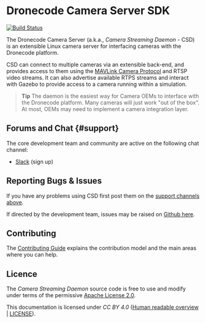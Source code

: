 # Dronecode Camera Server SDK

[![Build Status](https://travis-ci.org/intel/camera-streaming-daemon.svg?branch=master)](https://travis-ci.org/intel/camera-streaming-daemon)
<!-- <a href="https://scan.coverity.com/projects/01org-camera-streaming-daemon"><img alt="Coverity Scan Build Status" src="https://scan.coverity.com/projects/12056/badge.svg"/></a> -->

The Dronecode Camera Server (a.k.a., *Camera Streaming Daemon* - CSD) is an extensible Linux camera server for interfacing cameras with the Dronecode platform. 

CSD can connect to multiple cameras via an extensible back-end, and provides access to them using the [MAVLink Camera Protocol](https://mavlink.io/en/protocol/camera.html) and RTSP video streams. It can also advertise available RTPS streams and interact with Gazebo to provide access to a camera running within a simulation.

> **Tip** The daemon is the easiest way for Camera OEMs to interface with the Dronecode platform. Many cameras will just work "out of the box". At most, OEMs may need to implement a camera integration layer.


## Forums and Chat {#support}

The core development team and community are active on the following chat channel:

* [Slack](http://slack.px4.io) (sign up)


## Reporting Bugs & Issues

If you have any problems using CSD first post them on the [support channels above](#support).

If directed by the development team, issues may be raised on [Github here](https://github.com/intel/camera-streaming-daemon/issues).


## Contributing

The [Contributing Guide](contribute/README.md) explains the contribution model and the main areas where you can help.


## Licence

The *Camera Streaming Daemon* source code is free to use and modify under terms of the permissive
[Apache License 2.0](https://github.com/intel/camera-streaming-daemon/blob/master/LICENSE).

This documentation is licensed under *CC BY 4.0* ([Human readable overview](https://creativecommons.org/licenses/by/4.0/) | [LICENSE](https://github.com/hamishwillee/dronecode_csd_sdk/blob/master/LICENSE)).
